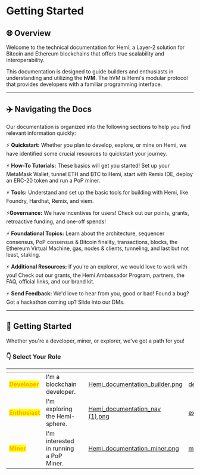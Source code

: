 # Getting Started

## 🌐 Overview

Welcome to the technical documentation for Hemi, a Layer-2 solution for Bitcoin and Ethereum blockchains that offers true scalability and interoperability.&#x20;

This documentation is designed to guide builders and enthusiasts in understanding and utilizing the **hVM**. The hVM is Hemi's modular protocol that provides developers with a familiar programming interface.

***

## ✈️ Navigating the Docs

Our documentation is organized into the following sections to help you find relevant information quickly:

⚡ **Quickstart:** Whether you plan to develop, explore, or mine on Hemi, we have identified some crucial resources to quickstart your journey.

⚡ **How-To Tutorials:** These basics will get you started! Set up your MetaMask Wallet, tunnel ETH and BTC to Hemi, start with Remix IDE, deploy an ERC-20 token and run a PoP miner.

⚡ **Tools:** Understand and set up the basic tools for building with Hemi, like Foundry, Hardhat, Remix, and viem.

⚡**Governance:** We have incentives for users! Check out our points, grants, retroactive funding, and one-off spends!

⚡ **Foundational Topics:** Learn about the architecture, sequencer consensus, PoP consensus & Bitcoin finality, transactions, blocks, the Ethereum Virtual Machine, gas, nodes & clients, tunneling, and last but not least, staking.

⚡ **Additional Resources:** If you're an explorer, we would love to work with you! Check out our grants, the Hemi Ambassador Program, partners, the FAQ, official links, and our brand kit.

⚡ **Send Feedback:** We'd love to hear from you, good or bad! Found a bug? Got a hackathon coming up? Slide into our DMs.

***

## 🏁 Getting Started

Whether you're a developer, miner, or explorer, we've got a path for you!&#x20;

### 👇 Select Your Role&#x20;

<table data-view="cards"><thead><tr><th></th><th></th><th></th><th data-hidden data-card-cover data-type="files"></th><th data-hidden data-card-target data-type="content-ref"></th></tr></thead><tbody><tr><td><mark style="color:orange;"><strong>Developer</strong></mark></td><td>I'm a blockchain developer.</td><td></td><td><a href="../../.gitbook/assets/Hemi_documentation_builder.png">Hemi_documentation_builder.png</a></td><td><a href="developers.md">developers.md</a></td></tr><tr><td><mark style="color:orange;"><strong>Enthusiast</strong></mark></td><td>I'm exploring the Hemi-sphere.</td><td></td><td><a href="../../.gitbook/assets/Hemi_documentation_nav (1).png">Hemi_documentation_nav (1).png</a></td><td><a href="explorers.md">explorers.md</a></td></tr><tr><td><mark style="color:orange;"><strong>Miner</strong></mark></td><td>I'm interested in running a PoP Miner.</td><td></td><td><a href="../../.gitbook/assets/Hemi_documentation_miner.png">Hemi_documentation_miner.png</a></td><td><a href="miners.md">miners.md</a></td></tr></tbody></table>
